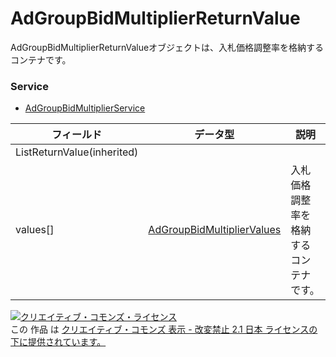 # AdGroupBidMultiplierReturnValue
AdGroupBidMultiplierReturnValueオブジェクトは、入札価格調整率を格納するコンテナです。
### Service
+ [AdGroupBidMultiplierService](../services/AdGroupBidMultiplierService.md)

| フィールド | データ型 | 説明 | 
|---|---|---|
| ListReturnValue(inherited)|||
| values[]| <a href="./AdGroupBidMultiplierValues.md">AdGroupBidMultiplierValues</a>| 入札価格調整率を格納するコンテナです。 |
<a rel="license" href="http://creativecommons.org/licenses/by-nd/2.1/jp/"><img alt="クリエイティブ・コモンズ・ライセンス" style="border-width:0" src="https://i.creativecommons.org/l/by-nd/2.1/jp/88x31.png" /></a><br />この 作品 は <a rel="license" href="http://creativecommons.org/licenses/by-nd/2.1/jp/">クリエイティブ・コモンズ 表示 - 改変禁止 2.1 日本 ライセンスの下に提供されています。</a>
